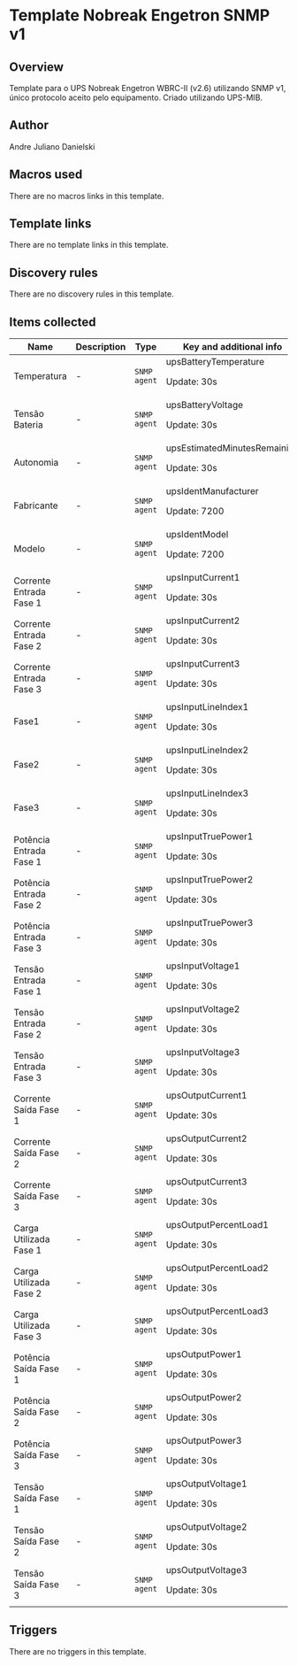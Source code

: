 # Template Nobreak Engetron SNMP v1

## Overview

Template para o UPS Nobreak Engetron WBRC-II (v2.6) utilizando SNMP v1, único protocolo aceito pelo equipamento. Criado utilizando UPS-MIB.

## Author

Andre Juliano Danielski

## Macros used

There are no macros links in this template.

## Template links

There are no template links in this template.

## Discovery rules

There are no discovery rules in this template.

## Items collected

|Name|Description|Type|Key and additional info|
|----|-----------|----|----|
|Temperatura|<p>-</p>|`SNMP agent`|upsBatteryTemperature<p>Update: 30s</p>|
|Tensão Bateria|<p>-</p>|`SNMP agent`|upsBatteryVoltage<p>Update: 30s</p>|
|Autonomia|<p>-</p>|`SNMP agent`|upsEstimatedMinutesRemaining<p>Update: 30s</p>|
|Fabricante|<p>-</p>|`SNMP agent`|upsIdentManufacturer<p>Update: 7200</p>|
|Modelo|<p>-</p>|`SNMP agent`|upsIdentModel<p>Update: 7200</p>|
|Corrente Entrada Fase 1|<p>-</p>|`SNMP agent`|upsInputCurrent1<p>Update: 30s</p>|
|Corrente Entrada Fase 2|<p>-</p>|`SNMP agent`|upsInputCurrent2<p>Update: 30s</p>|
|Corrente Entrada Fase 3|<p>-</p>|`SNMP agent`|upsInputCurrent3<p>Update: 30s</p>|
|Fase1|<p>-</p>|`SNMP agent`|upsInputLineIndex1<p>Update: 30s</p>|
|Fase2|<p>-</p>|`SNMP agent`|upsInputLineIndex2<p>Update: 30s</p>|
|Fase3|<p>-</p>|`SNMP agent`|upsInputLineIndex3<p>Update: 30s</p>|
|Potência Entrada Fase 1|<p>-</p>|`SNMP agent`|upsInputTruePower1<p>Update: 30s</p>|
|Potência Entrada Fase 2|<p>-</p>|`SNMP agent`|upsInputTruePower2<p>Update: 30s</p>|
|Potência Entrada Fase 3|<p>-</p>|`SNMP agent`|upsInputTruePower3<p>Update: 30s</p>|
|Tensão Entrada Fase 1|<p>-</p>|`SNMP agent`|upsInputVoltage1<p>Update: 30s</p>|
|Tensão Entrada Fase 2|<p>-</p>|`SNMP agent`|upsInputVoltage2<p>Update: 30s</p>|
|Tensão Entrada Fase 3|<p>-</p>|`SNMP agent`|upsInputVoltage3<p>Update: 30s</p>|
|Corrente Saída Fase 1|<p>-</p>|`SNMP agent`|upsOutputCurrent1<p>Update: 30s</p>|
|Corrente Saída Fase 2|<p>-</p>|`SNMP agent`|upsOutputCurrent2<p>Update: 30s</p>|
|Corrente Saída Fase 3|<p>-</p>|`SNMP agent`|upsOutputCurrent3<p>Update: 30s</p>|
|Carga Utilizada Fase 1|<p>-</p>|`SNMP agent`|upsOutputPercentLoad1<p>Update: 30s</p>|
|Carga Utilizada Fase 2|<p>-</p>|`SNMP agent`|upsOutputPercentLoad2<p>Update: 30s</p>|
|Carga Utilizada Fase 3|<p>-</p>|`SNMP agent`|upsOutputPercentLoad3<p>Update: 30s</p>|
|Potência Saída Fase 1|<p>-</p>|`SNMP agent`|upsOutputPower1<p>Update: 30s</p>|
|Potência Saída Fase 2|<p>-</p>|`SNMP agent`|upsOutputPower2<p>Update: 30s</p>|
|Potência Saída Fase 3|<p>-</p>|`SNMP agent`|upsOutputPower3<p>Update: 30s</p>|
|Tensão Saída Fase 1|<p>-</p>|`SNMP agent`|upsOutputVoltage1<p>Update: 30s</p>|
|Tensão Saída Fase 2|<p>-</p>|`SNMP agent`|upsOutputVoltage2<p>Update: 30s</p>|
|Tensão Saída Fase 3|<p>-</p>|`SNMP agent`|upsOutputVoltage3<p>Update: 30s</p>|
## Triggers

There are no triggers in this template.

